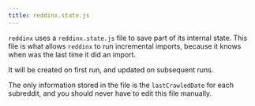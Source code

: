 ```yaml
---
title: reddinx.state.js
---
```


`reddinx` uses a `reddinx.state.js` file to save part of its internal
state. This file is what allows `reddinx` to run incremental imports, because it
knows when was the last time it did an import.

It will be created on first run, and updated on subsequent runs.

The only information stored in the file is the `lastCrawledDate` for each
subreddit, and you should never have to edit this file manually.
